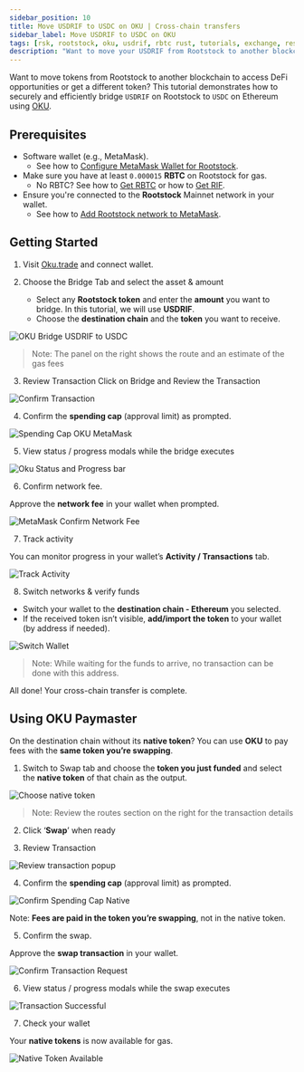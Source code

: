 ```yaml
---
sidebar_position: 10
title: Move USDRIF to USDC on OKU | Cross-chain transfers
sidebar_label: Move USDRIF to USDC on OKU 
tags: [rsk, rootstock, oku, usdrif, rbtc rust, tutorials, exchange, resources, move stablecoins from Rootstock]
description: "Want to move your USDRIF from Rootstock to another blockchain to access new DeFi opportunities or a different stablecoin? This guide shows you how to securely and efficiently bridge your USDRIF to USD using the OKU protocol."
---
```


Want to move tokens from Rootstock to another blockchain to access DeFi opportunities or get a different token? This tutorial demonstrates how to securely and efficiently bridge `USDRIF` on Rootstock to `USDC` on Ethereum using [OKU](https://oku.trade/).


## Prerequisites

* Software wallet (e.g., MetaMask). 
    * See how to [Configure MetaMask Wallet for Rootstock](https://dev.rootstock.io/dev-tools/wallets/metamask/).
* Make sure you have at least `0.000015` **RBTC** on Rootstock for gas.
    * No RBTC? See how to [Get RBTC](https://rootstock.io/rbtc/#get-rbtc) or how to [Get RIF](https://rif.technology/rif-token/).
* Ensure you're connected to the **Rootstock** Mainnet network in your wallet.
    * See how to [Add Rootstock network to MetaMask](https://dev.rootstock.io/dev-tools/wallets/metamask/#option-1-add-rootstock-networks-to-metamask-automatically).

## Getting Started

1. Visit [Oku.trade](https://oku.trade/bridge?inputChain=rootstock&inToken=0x3a15461d8ae0f0fb5fa2629e9da7d66a794a6e37&outputChain=ethereum&outToken=0xA0b86991c6218b36c1d19D4a2e9Eb0cE3606eB48&inAmount=&outAmount=) and connect wallet.

2. Choose the Bridge Tab and select the asset & amount  
   * Select any **Rootstock token** and enter the **amount** you want to bridge. In this tutorial, we will use **USDRIF**. 
   * Choose the **destination chain** and the **token** you want to receive.

![OKU Bridge USDRIF to USDC](/img/resources/tutorials/oku/1-bridge-usdrif-usdc.png)  

> Note:  The panel on the right shows the route and an estimate of the gas fees

3. Review Transaction
Click on Bridge and Review the Transaction

![Confirm Transaction](/img/resources/tutorials/oku/2-confirm-transaction.png)

4. Confirm the **spending cap** (approval limit) as prompted.

![Spending Cap OKU MetaMask](/img/resources/tutorials/oku/3-oku-spending-cap.png)

5. View status / progress modals while the bridge executes

![Oku Status and Progress bar](/img/resources/tutorials/oku/4-oku-status-progress.png)

6. Confirm network fee.  

Approve the **network fee** in your wallet when prompted.

![MetaMask Confirm Network Fee](/img/resources/tutorials/oku/5-confirm-network-fee.png)

7. Track activity  

You can monitor progress in your wallet’s **Activity / Transactions** tab.

![Track Activity](/img/resources/tutorials/oku/6-track-activity-metamask.png)

8. Switch networks & verify funds  
* Switch your wallet to the **destination chain - Ethereum** you selected.  
* If the received token isn’t visible, **add/import the token** to your wallet (by address if needed).

![Switch Wallet](/img/resources/tutorials/oku/7-switch-wallet-destination-chain.png) 

> Note:  While waiting for the funds to arrive, no transaction can be done with this address.

All done! Your cross-chain transfer is complete.

## Using OKU Paymaster

On the destination chain without its **native token**? You can use **OKU** to pay fees with the **same token you’re swapping**.

1. Switch to Swap tab and choose the **token you just funded** and select the **native token** of that chain as the output. 

![Choose native token](/img/resources/tutorials/oku/8-choose-native-token.png) 

> Note: Review the routes section on the right for the transaction details

2. Click ‘**Swap**’ when ready  
     
3. Review Transaction

![Review transaction popup](/img/resources/tutorials/oku/9-review-transaction-popup.png)

4. Confirm the **spending cap** (approval limit) as prompted.

![Confirm Spending Cap Native](/img/resources/tutorials/oku/10-confirm-spending-cap-native.png)

Note: **Fees are paid in the token you’re swapping**, not in the native token.

5. Confirm the swap.  

Approve the **swap transaction** in your wallet.

![Confirm Transaction Request](/img/resources/tutorials/oku/11-confirm-transaction.png)

6. View status / progress modals while the swap executes

![Transaction Successful](/img/resources/tutorials/oku/12-transaction-successful.png)

7. Check your wallet  

Your **native tokens** is now available for gas.

![Native Token Available](/img/resources/tutorials/oku/13-native-token-available.png)